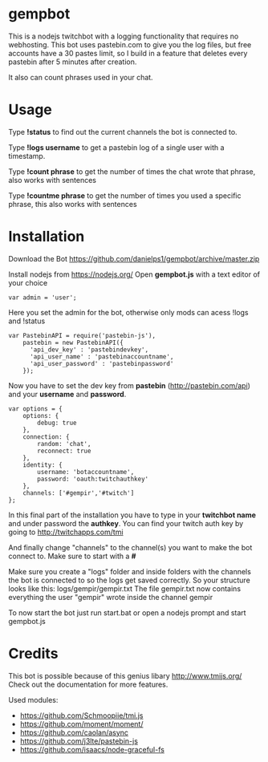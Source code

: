 # gempbot
This is a nodejs twitchbot with a logging functionality that requires no webhosting.
This bot uses pastebin.com to give you the log files, but free accounts have a 30 pastes limit,
so I build in a feature that deletes every pastebin after 5 minutes after creation.

It also can count phrases used in your chat.

# Usage

Type **!status** to find out the current channels the bot is connected to.

Type **!logs username** to get a pastebin log of a single user with a timestamp.

Type **!count phrase** to get the number of times the chat wrote that phrase, also works with sentences

Type **!countme phrase** to get the number of times you used a specific phrase, this also works with sentences


# Installation
Download the Bot https://github.com/danielps1/gempbot/archive/master.zip

Install nodejs from https://nodejs.org/
Open **gempbot.js** with a text editor of your choice


    var admin = 'user';
    
    
Here you set the admin for the bot, otherwise only mods can acess !logs and !status


    var PastebinAPI = require('pastebin-js'),
        pastebin = new PastebinAPI({
          'api_dev_key' : 'pastebindevkey',
          'api_user_name' : 'pastebinaccountname',
          'api_user_password' : 'pastebinpassword'
        });
    
    
Now you have to set the dev key from **pastebin** (http://pastebin.com/api) and your **username** and **password**.

    var options = {
        options: {
            debug: true
        },
        connection: {
            random: 'chat',
            reconnect: true
        },
        identity: {
            username: 'botaccountname',
            password: 'oauth:twitchauthkey'
        },
        channels: ['#gempir','#twitch']
    };
    
In this final part of the installation you have to type in your **twitchbot name** and under password the **authkey**.
You can find your twitch auth key by going to http://twitchapps.com/tmi
  
And finally change "channels" to the channel(s) you want to make the bot connect to.
Make sure to start with a **#**

Make sure you create a "logs" folder and inside folders with the channels the bot is connected to so the logs get saved correctly. So your structure looks like this: logs/gempir/gempir.txt
The file gempir.txt now contains everything the user "gempir" wrote inside the channel gempir

To now start the bot just run start.bat or open a nodejs prompt and start gempbot.js

# Credits 

This bot is possible because of this genius libary http://www.tmijs.org/
Check out the documentation for more features.

Used modules:
- https://github.com/Schmoopiie/tmi.js
- https://github.com/moment/moment/
- https://github.com/caolan/async
- https://github.com/j3lte/pastebin-js
- https://github.com/isaacs/node-graceful-fs

